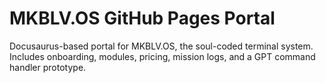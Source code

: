 # MKBLV.OS GitHub Pages Portal

Docusaurus-based portal for MKBLV.OS, the soul-coded terminal system. Includes onboarding, modules, pricing, mission logs, and a GPT command handler prototype.